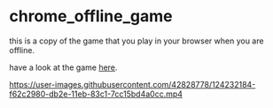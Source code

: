 # chrome_offline_game
this is a copy of the game that you play in your browser when you are offline.

have a look at the game [here](https://offline-chrome-game.herokuapp.com/).



https://user-images.githubusercontent.com/42828778/124232184-f62c2980-db2e-11eb-83c1-7cc15bd4a0cc.mp4


